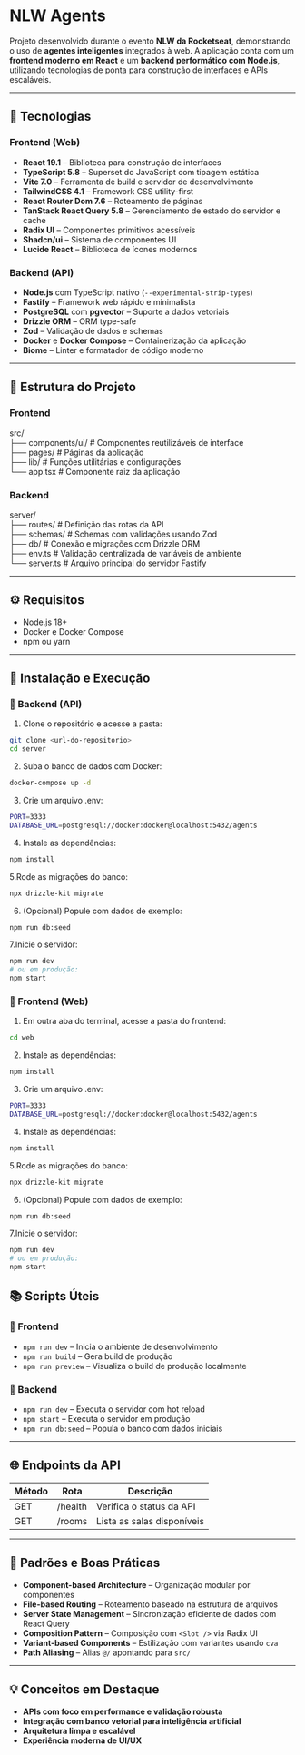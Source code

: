 # NLW Agents

Projeto desenvolvido durante o evento **NLW da Rocketseat**, demonstrando o uso de **agentes inteligentes** integrados à web. A aplicação conta com um **frontend moderno em React** e um **backend performático com Node.js**, utilizando tecnologias de ponta para construção de interfaces e APIs escaláveis.

---

## 🚀 Tecnologias

### Frontend (Web)
- **React 19.1** – Biblioteca para construção de interfaces
- **TypeScript 5.8** – Superset do JavaScript com tipagem estática
- **Vite 7.0** – Ferramenta de build e servidor de desenvolvimento
- **TailwindCSS 4.1** – Framework CSS utility-first
- **React Router Dom 7.6** – Roteamento de páginas
- **TanStack React Query 5.8** – Gerenciamento de estado do servidor e cache
- **Radix UI** – Componentes primitivos acessíveis
- **Shadcn/ui** – Sistema de componentes UI
- **Lucide React** – Biblioteca de ícones modernos

### Backend (API)
- **Node.js** com TypeScript nativo (`--experimental-strip-types`)
- **Fastify** – Framework web rápido e minimalista
- **PostgreSQL** com **pgvector** – Suporte a dados vetoriais
- **Drizzle ORM** – ORM type-safe
- **Zod** – Validação de dados e schemas
- **Docker** e **Docker Compose** – Containerização da aplicação
- **Biome** – Linter e formatador de código moderno

---

## 📂 Estrutura do Projeto

### Frontend

src/
<br>├── components/ui/ # Componentes reutilizáveis de interface 
<br>├── pages/ # Páginas da aplicação
<br>├── lib/ # Funções utilitárias e configurações
<br>└── app.tsx # Componente raiz da aplicação


### Backend

server/
<br>├── routes/ # Definição das rotas da API
<br>├── schemas/ # Schemas com validações usando Zod
<br>├── db/ # Conexão e migrações com Drizzle ORM
<br>├── env.ts # Validação centralizada de variáveis de ambiente
<br>└── server.ts # Arquivo principal do servidor Fastify


---

## ⚙️ Requisitos

- Node.js 18+
- Docker e Docker Compose
- npm ou yarn

---

## 🧩 Instalação e Execução

### 🔹 Backend (API)

1. Clone o repositório e acesse a pasta:
```bash
git clone <url-do-repositorio>
cd server
```
2. Suba o banco de dados com Docker:
```bash
docker-compose up -d
```
3. Crie um arquivo .env:
```bash
PORT=3333
DATABASE_URL=postgresql://docker:docker@localhost:5432/agents
```
4. Instale as dependências:
```bash
npm install
```
5.Rode as migrações do banco:
```bash
npx drizzle-kit migrate
```
6. (Opcional) Popule com dados de exemplo:
```bash
npm run db:seed
```
7.Inicie o servidor:
```bash
npm run dev
# ou em produção:
npm start
```

### 🔹 Frontend (Web)

1. Em outra aba do terminal, acesse a pasta do frontend:
```bash
cd web
```
2. Instale as dependências:
```bash
npm install
```
3. Crie um arquivo .env:
```bash
PORT=3333
DATABASE_URL=postgresql://docker:docker@localhost:5432/agents
```
4. Instale as dependências:
```bash
npm install
```
5.Rode as migrações do banco:
```bash
npx drizzle-kit migrate
```
6. (Opcional) Popule com dados de exemplo:
```bash
npm run db:seed
```
7.Inicie o servidor:
```bash
npm run dev
# ou em produção:
npm start
```
## 📚 Scripts Úteis

### 🔹 Frontend

- `npm run dev` – Inicia o ambiente de desenvolvimento
- `npm run build` – Gera build de produção
- `npm run preview` – Visualiza o build de produção localmente

### 🔹 Backend

- `npm run dev` – Executa o servidor com hot reload
- `npm start` – Executa o servidor em produção
- `npm run db:seed` – Popula o banco com dados iniciais

---

## 🌐 Endpoints da API

| Método | Rota     | Descrição                       |
|--------|----------|----------------------------------|
| GET    | /health  | Verifica o status da API         |
| GET    | /rooms   | Lista as salas disponíveis       |

---

## 🧠 Padrões e Boas Práticas

- **Component-based Architecture** – Organização modular por componentes
- **File-based Routing** – Roteamento baseado na estrutura de arquivos
- **Server State Management** – Sincronização eficiente de dados com React Query
- **Composition Pattern** – Composição com `<Slot />` via Radix UI
- **Variant-based Components** – Estilização com variantes usando `cva`
- **Path Aliasing** – Alias `@/` apontando para `src/`

---

## 💡 Conceitos em Destaque

- **APIs com foco em performance e validação robusta**
- **Integração com banco vetorial para inteligência artificial**
- **Arquitetura limpa e escalável**
- **Experiência moderna de UI/UX**


   




